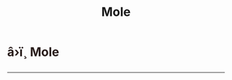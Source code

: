 ﻿---
lang: en-US
title: Mole
prev: Mini
next: Randomizer
---
# <font color="#2a1e1c">â›ï¸ <b>Mole</b></font> <Badge text="Basic" type="tip" vertical="middle"/>
---



